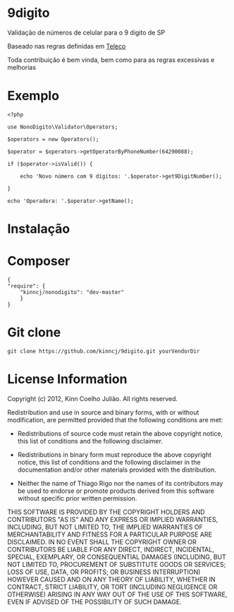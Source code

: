 9digito
=======

Validação de números de celular para o 9 digito de SP

Baseado nas regras definidas em [Teleco](http://www.teleco.com.br/num_cel.asp)

Toda contribuição é bem vinda, bem como para as regras excessivas e melhorias

Exemplo
======

	<?php

	use NonoDigito\Validator\Operators;

   	$operators = new Operators();

   	$operator = $operators->getOperatorByPhoneNumber(64290088);

   	if ($operator->isValid()) {

        echo 'Novo número com 9 dígitos: '.$operator->get9DigitNumber();

   	}

   	echo 'Operadora: '.$operator->getName();
   	
   	
Instalação
======

Composer
============
	{
	"require": {
		"kinncj/nonodigito": "dev-master"
		}
	}

Git clone
============
	git clone https://github.com/kinncj/9digito.git yourVendorDir


License Information
===================

Copyright (c) 2012, Kinn Coelho Julião.
All rights reserved.

Redistribution and use in source and binary forms, with or without modification,
are permitted provided that the following conditions are met:

* Redistributions of source code must retain the above copyright notice,
this list of conditions and the following disclaimer.

* Redistributions in binary form must reproduce the above copyright notice,
this list of conditions and the following disclaimer in the documentation
and/or other materials provided with the distribution.

* Neither the name of Thiago Rigo nor the names of its
contributors may be used to endorse or promote products derived from this
software without specific prior written permission.

THIS SOFTWARE IS PROVIDED BY THE COPYRIGHT HOLDERS AND CONTRIBUTORS "AS IS" AND
ANY EXPRESS OR IMPLIED WARRANTIES, INCLUDING, BUT NOT LIMITED TO, THE IMPLIED
WARRANTIES OF MERCHANTABILITY AND FITNESS FOR A PARTICULAR PURPOSE ARE
DISCLAIMED. IN NO EVENT SHALL THE COPYRIGHT OWNER OR CONTRIBUTORS BE LIABLE FOR
ANY DIRECT, INDIRECT, INCIDENTAL, SPECIAL, EXEMPLARY, OR CONSEQUENTIAL DAMAGES
(INCLUDING, BUT NOT LIMITED TO, PROCUREMENT OF SUBSTITUTE GOODS OR SERVICES;
LOSS OF USE, DATA, OR PROFITS; OR BUSINESS INTERRUPTION) HOWEVER CAUSED AND ON
ANY THEORY OF LIABILITY, WHETHER IN CONTRACT, STRICT LIABILITY, OR TORT
(INCLUDING NEGLIGENCE OR OTHERWISE) ARISING IN ANY WAY OUT OF THE USE OF THIS
SOFTWARE, EVEN IF ADVISED OF THE POSSIBILITY OF SUCH DAMAGE.    